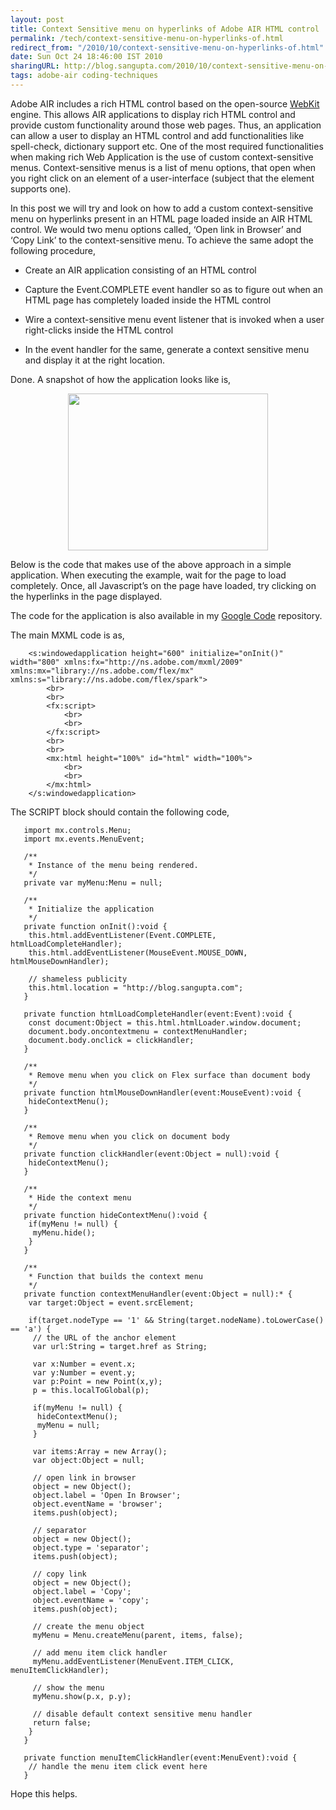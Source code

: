 ```yaml
---
layout: post
title: Context Sensitive menu on hyperlinks of Adobe AIR HTML control
permalink: /tech/context-sensitive-menu-on-hyperlinks-of.html
redirect_from: "/2010/10/context-sensitive-menu-on-hyperlinks-of.html"
date: Sun Oct 24 18:46:00 IST 2010
sharingURL: http://blog.sangupta.com/2010/10/context-sensitive-menu-on-hyperlinks-of.html
tags: adobe-air coding-techniques
---
```


Adobe AIR includes a rich HTML control based on the open-source 
<a href="http://webkit.org/">WebKit</a> engine. This allows AIR applications to 
display rich HTML control and provide custom functionality around those web pages. 
Thus, an application can allow a user to display an HTML control and add functionalities 
like spell-check, dictionary support etc. One of the most required functionalities 
when making rich Web Application is the use of custom context-sensitive menus. 
Context-sensitive menus is a list of menu options, that open when you right click 
on an element of a user-interface (subject that the element supports one).

<!-- break here -->

In this post we will try and look on how to add a custom context-sensitive menu on 
hyperlinks present in an HTML page loaded inside an AIR HTML control. We would two 
menu options called, ‘Open link in Browser’ and ‘Copy Link’ to the context-sensitive 
menu. To achieve the same adopt the following procedure,

* Create an AIR application consisting of an HTML control

* Capture the Event.COMPLETE event handler so as to figure out when an HTML page has completely loaded inside the HTML control

* Wire a context-sensitive menu event listener that is invoked when a user right-clicks inside the HTML control

* In the event handler for the same, generate a context sensitive menu and display it at the right location.

Done. A snapshot of how the application looks like is,

<div class="separator" style="clear: both; text-align: center;">
    <a href="http://3.bp.blogspot.com/_Igofzvi0TDM/TMKpsrHK3lI/AAAAAAAAFdg/zlHkHCUpvok/s1600/ContextSensitiveMenuOnHyperlinksInHTMLControl.PNG" imageanchor="1" style="margin-left: 1em; margin-right: 1em;"><img border="0" height="251" src="http://3.bp.blogspot.com/_Igofzvi0TDM/TMKpsrHK3lI/AAAAAAAAFdg/zlHkHCUpvok/s320/ContextSensitiveMenuOnHyperlinksInHTMLControl.PNG" width="320"></a>
</div>

Below is the code that makes use of the above approach in a simple application. When 
executing the example, wait for the page to load completely. Once, all Javascript’s 
on the page have loaded, try clicking on the hyperlinks in the page displayed.

The code for the application is also available in my 
<a href="http://code.google.com/p/sangupta">Google Code</a> repository.

The main MXML code is as,

```mxml
    <s:windowedapplication height="600" initialize="onInit()" width="800" xmlns:fx="http://ns.adobe.com/mxml/2009" xmlns:mx="library://ns.adobe.com/flex/mx" xmlns:s="library://ns.adobe.com/flex/spark"> 
        <br> 
        <br> 
        <fx:script>
            <br> 
            <br> 
        </fx:script>
        <br>
        <br> 
        <mx:html height="100%" id="html" width="100%">
            <br> 
            <br>
        </mx:html>
    </s:windowedapplication>
```

The SCRIPT block should contain the following code,

```as3
   import mx.controls.Menu;
   import mx.events.MenuEvent;
    
   /**
    * Instance of the menu being rendered.
    */
   private var myMenu:Menu = null;
    
   /**
    * Initialize the application
    */
   private function onInit():void {
    this.html.addEventListener(Event.COMPLETE, htmlLoadCompleteHandler);
    this.html.addEventListener(MouseEvent.MOUSE_DOWN, htmlMouseDownHandler);
     
    // shameless publicity
    this.html.location = "http://blog.sangupta.com";
   }
    
   private function htmlLoadCompleteHandler(event:Event):void {
    const document:Object = this.html.htmlLoader.window.document;
    document.body.oncontextmenu = contextMenuHandler;
    document.body.onclick = clickHandler;
   }
    
   /**
    * Remove menu when you click on Flex surface than document body
    */
   private function htmlMouseDownHandler(event:MouseEvent):void {
    hideContextMenu();
   }
 
   /**
    * Remove menu when you click on document body
    */
   private function clickHandler(event:Object = null):void {
    hideContextMenu();
   }
    
   /**
    * Hide the context menu
    */
   private function hideContextMenu():void {
    if(myMenu != null) {
     myMenu.hide();
    }
   }
    
   /**
    * Function that builds the context menu
    */
   private function contextMenuHandler(event:Object = null):* {
    var target:Object = event.srcElement;
 
    if(target.nodeType == '1' && String(target.nodeName).toLowerCase() == 'a') {
     // the URL of the anchor element
     var url:String = target.href as String;
 
     var x:Number = event.x;
     var y:Number = event.y;
     var p:Point = new Point(x,y);
     p = this.localToGlobal(p);
 
     if(myMenu != null) {
      hideContextMenu();
      myMenu = null;
     }
 
     var items:Array = new Array();
     var object:Object = null;
      
     // open link in browser
     object = new Object();
     object.label = 'Open In Browser';
     object.eventName = 'browser';
     items.push(object);
      
     // separator
     object = new Object();
     object.type = 'separator';
     items.push(object);
      
     // copy link
     object = new Object();
     object.label = 'Copy';
     object.eventName = 'copy';
     items.push(object);
      
     // create the menu object
     myMenu = Menu.createMenu(parent, items, false);  
 
     // add menu item click handler
     myMenu.addEventListener(MenuEvent.ITEM_CLICK, menuItemClickHandler);
      
     // show the menu
     myMenu.show(p.x, p.y);
 
     // disable default context sensitive menu handler
     return false;
    }
   }
    
   private function menuItemClickHandler(event:MenuEvent):void {
    // handle the menu item click event here
   }
```

Hope this helps. 
